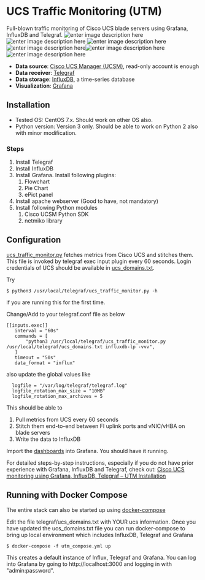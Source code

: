 # UCS Traffic Monitoring (UTM)
Full-blown traffic monitoring of Cisco UCS blade servers using Grafana, InfluxDB and Telegraf.
![enter image description here](https://www.since2k7.com/wp-content/uploads/2020/02/g1-scaled.jpg)
![enter image description here](https://www.since2k7.com/wp-content/uploads/2020/02/g2-scaled.jpg)
![enter image description here](https://www.since2k7.com/wp-content/uploads/2020/02/g3-scaled.jpg)![enter image description here](https://www.since2k7.com/wp-content/uploads/2020/02/g5-scaled.jpg)![enter image description here](https://www.since2k7.com/wp-content/uploads/2020/02/g6-scaled.jpg)![enter image description here](https://www.since2k7.com/wp-content/uploads/2020/02/g4-scaled.jpg)

- **Data source**: [Cisco UCS Manager (UCSM)](https://www.cisco.com/c/en/us/products/servers-unified-computing/ucs-manager/index.html), read-only account is enough
- **Data receiver**: [Telegraf](https://github.com/influxdata/telegraf)
- **Data storage**: [InfluxDB](https://github.com/influxdata/influxdb), a time-series database
- **Visualization**: [Grafana](https://github.com/grafana/grafana)

## Installation
- Tested OS: CentOS 7.x. Should work on other OS also.
- Python version: Version 3 only. Should be able to work on Python 2 also with minor modification.

### Steps
1. Install Telegraf
2. Install InfluxDB
3. Install Grafana. Install following plugins:
    1. Flowchart
    2. Pie Chart
    3. ePict panel
4. Install apache webserver (Good to have, not mandatory)
4. Install following Python modules
    1. Cisco UCSM Python SDK
    2. netmiko library
    
## Configuration

[ucs_traffic_monitor.py](https://github.com/paregupt/ucs_traffic_monitor/blob/master/telegraf/ucs_traffic_monitor.py "ucs_traffic_monitor.py") fetches metrics from Cisco UCS and stitches them. This file is invoked by telegraf exec input plugin every 60 seconds. Login credentials of UCS should be available in [ucs_domains.txt](https://github.com/paregupt/ucs_traffic_monitor/blob/master/telegraf/ucs_domains.txt "ucs_domains.txt").

Try 
```shell
$ python3 /usr/local/telegraf/ucs_traffic_monitor.py -h
```
if you are running this for the first time.

Change/Add to your telegraf.conf file as below

```shell
[[inputs.exec]]
   interval = "60s"
   commands = [
       "python3 /usr/local/telegraf/ucs_traffic_monitor.py /usr/local/telegraf/ucs_domains.txt influxdb-lp -vvv",
   ]
   timeout = "50s"
   data_format = "influx"
```

also update the global values like

```shell
  logfile = "/var/log/telegraf/telegraf.log"
  logfile_rotation_max_size = "10MB"
  logfile_rotation_max_archives = 5
```
This should be able to 

 1. Pull metrics from UCS every 60 seconds
 2. Stitch them end-to-end between FI uplink ports and vNIC/vHBA on blade servers
 3. Write the data to InfluxDB

Import the [dashboards](https://github.com/paregupt/ucs_traffic_monitor/tree/master/grafana) into Grafana. You should have it running.

For detailed steps-by-step instructions, especially if you do not have prior experience with Grafana, InfluxDB and Telegraf, check out: [Cisco UCS monitoring using Grafana, InfluxDB, Telegraf – UTM Installation](https://www.since2k7.com/blog/2020/02/29/cisco-ucs-monitoring-using-grafana-influxdb-telegraf-utm-installation/)
 

## Running with Docker Compose

The entire stack can also be started up using [docker-compose](https://docs.docker.com/compose/)

Edit the file telegraf/ucs_domains.txt with YOUR ucs information. Once you have updated the ucs_domains.txt file you can run docker-compose to bring up local environment which includes InfluxDB, Telegraf and Grafana

```
$ docker-compose -f utm_compose.yml up
```

This creates a default instance of Influx, Telegraf and Grafana. You can log into Grafana by going to http://localhost:3000 and logging in with "admin:password".